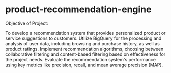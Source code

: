 # product-recommendation-engine

Objective of Project:

To develop a recommendation system that provides personalized product or service suggestions to customers.
Utilize BigQuery for the processing and analysis of user data, including browsing and purchase history, as well as product ratings.
Implement recommendation algorithms, choosing between collaborative filtering and content-based filtering based on effectiveness for the project needs.
Evaluate the recommendation system's performance using key metrics like precision, recall, and mean average precision (MAP).
